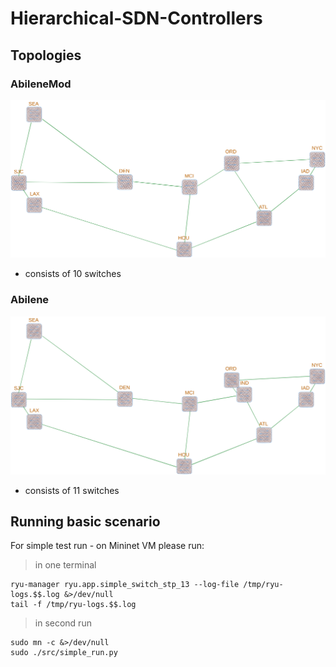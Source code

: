 # Hierarchical-SDN-Controllers

## Topologies

### AbileneMod

![AbileneModTopology](docs/SDN_AbileneModTopo.png)

 * consists of 10 switches

### Abilene

![AbileneTopology](docs/SDN_AbileneTopo.png)

 * consists of 11 switches

## Running basic scenario

For simple test run - on Mininet VM please run:

> in one terminal
```
ryu-manager ryu.app.simple_switch_stp_13 --log-file /tmp/ryu-logs.$$.log &>/dev/null
tail -f /tmp/ryu-logs.$$.log
```

> in second run
```
sudo mn -c &>/dev/null
sudo ./src/simple_run.py
```
